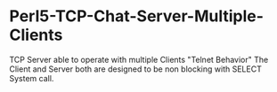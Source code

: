 # Perl5-TCP-Chat-Server-Multiple-Clients
TCP Server able to operate with multiple Clients "Telnet Behavior"
The Client and Server both are designed to be non blocking with SELECT System call.

